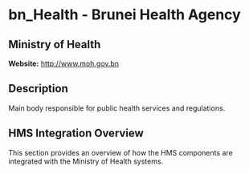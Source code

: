 # bn_Health - Brunei Health Agency

## Ministry of Health

**Website:** http://www.moh.gov.bn

## Description

Main body responsible for public health services and regulations.

## HMS Integration Overview

This section provides an overview of how the HMS components are integrated with the Ministry of Health systems.
